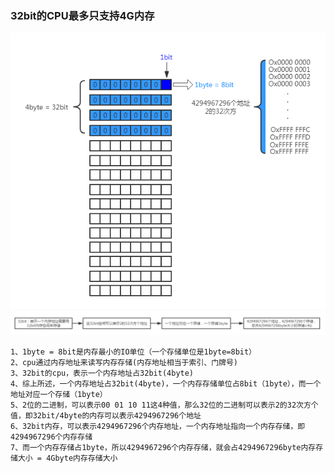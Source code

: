 ### 32bit的CPU最多只支持4G内存
![1](https://github.com/ethaninchina/Hardware/blob/master/1.png)
![2](https://github.com/ethaninchina/Hardware/blob/master/2.png)
```shell
1、1byte = 8bit是内存最小的IO单位（一个存储单位是1byte=8bit）
2、cpu通过内存地址来读写内存存储(内存地址相当于索引、门牌号)
3、32bit的cpu，表示一个内存地址占32bit(4byte)
4、综上所述，一个内存地址占32bit(4byte)，一个内存存储单位占8bit（1byte），而一个地址对应一个存储（1byte）
5、2位的二进制，可以表示00 01 10 11这4种值，那么32位的二进制可以表示2的32次方个值，即32bit/4byte的内存可以表示4294967296个地址
6、32bit内存，可以表示4294967296个内存地址，一个内存地址指向一个内存存储，即4294967296个内存存储
7、而一个内存存储占1byte，所以4294967296个内存存储，就会占4294967296byte内存存储大小 = 4Gbyte内存存储大小
```

